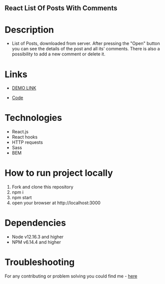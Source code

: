 ## React List Of Posts With Comments

# Description
- List of Posts, downloaded from server. After pressing the "Open" button you can see the details of the post and all its' comments. There is also a possibility to add a new comment or delete it.

# Links
- [DEMO LINK](https://natalia-ponomarenko.github.io/React-List-Of-Posts-With-Comments)

- [Code](https://github.com/natalia-ponomarenko/React-List-Of-Posts-With-Comments)


# Technologies
- React.js
- React hooks
- HTTP requests
- Sass
- BEM


# How to run project locally
1. Fork and clone this repository
2. npm i
3. npm start
4. open your browser at http://localhost:3000

# Dependencies
- Node v12.16.3 and higher
- NPM v6.14.4 and higher

# Troubleshooting
For any contributing or problem solving you could find me - [here](https://t.me/ponomarenko_nataliia)

